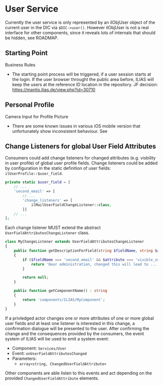 # User Service

Currently the user service is only represented by an ilObjUser object of the
current user in the DIC via `$DIC->user()`. However ilObjUser is not a real
interface for other components, since it reveals lots of internals that should
be hidden, see ROADMAP.

## Starting Point

Business Rules

- The starting point process will be triggered, if a user session starts at the
login. If the user browser throught the public area before, ILIAS will keep the
users at the reference ID location in the repository.
JF decision: https://mantis.ilias.de/view.php?id=30710

## Personal Profile

Camera Input for Profile Picture

- There are some known issues in various iOS mobile version that unfortunately
show inconsistent behaviour. See

## Change Listeners for global User Field Attributes

Consumers could add change listeners for changed attributes (e.g. visbility in
user profile) of global user profile
fields.  Change listeners could be added by configuration in the static
definition of user
fields: `ilUserProfile::$user_field`.

```php
private static $user_field = [
    // ...
    'second_email' => [
        // ...
        'change_listeners' => [
            ilMailUserFieldChangeListener::class,
        ]]
    // ...
];
```

Each change listener MUST extend the abstract `UserFieldAttributesChangeListener` class.

```php
class MyChangeListener extends UserFieldAttributesChangeListener
{
    public function getDescriptionForField(string $fieldName, string $attribute) : ?string
    {
        if ($fieldName === 'second_email' && $attribute === 'visible_second_email') {
            return 'Dear administration, changed this will lead to ...';
        }

        return null;
    }

    public function getComponentName() : string
    {
        return 'components/ILIAS/MyComponent';
    }
}
```

If a privledged actor changes one or more attributes of one or more global user
fields and at least one listener is
interested in this change, a confirmation dialogue will be presented to the user.
After confirming the change and the
consequences provided by the consumers, the event system of ILIAS will be used
to emit a system event:

* Component: `Services/User`
* Event: `onUserFieldAttributesChanged`
* Parameters:
  * `array<string, ChangedUserFieldAttribute>`

Other components are able listen to this events and act depending on the provided
`ChangedUserFieldAttribute` elements.